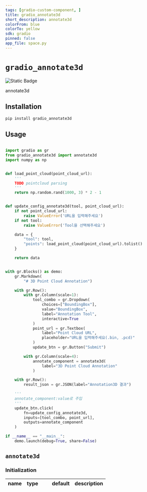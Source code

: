 ```yaml
---
tags: [gradio-custom-component, ]
title: gradio_annotate3d
short_description: annotate3d
colorFrom: blue
colorTo: yellow
sdk: gradio
pinned: false
app_file: space.py
---
```


# `gradio_annotate3d`
<img alt="Static Badge" src="https://img.shields.io/badge/version%20-%200.0.1%20-%20orange">  

annotate3d

## Installation

```bash
pip install gradio_annotate3d
```

## Usage

```python

import gradio as gr
from gradio_annotate3d import annotate3d
import numpy as np


def load_point_cloud(point_cloud_url):
    '''
    TODO pointcloud parsing
    '''
    return np.random.rand(1000, 3) * 2 - 1


def update_config_annotate3d(tool, point_cloud_url):
    if not point_cloud_url:
        raise ValueError('URL을 입력해주세요')
    if not tool:
        raise ValueError('Tool을 선택해주세요')

    data = {
        "tool": tool,
        "points": load_point_cloud(point_cloud_url).tolist()
    }

    return data


with gr.Blocks() as demo:
    gr.Markdown(
        "# 3D Point Cloud Annotation")

    with gr.Row():
        with gr.Column(scale=1):
            tool_combo = gr.Dropdown(
                choices=["BoundingBox"],
                value="BoundingBox",
                label="Annotation Tool",
                interactive=True
            )
            point_url = gr.Textbox(
                label="Point Cloud URL",
                placeholder="URL을 입력해주세요(.bin, .pcd)"
            )
            update_btn = gr.Button("Submit")

        with gr.Column(scale=4):
            annotate_component = annotate3d(
                label="3D Point Cloud Annotation"
            )

    with gr.Row():
        result_json = gr.JSON(label="Annotation3D 결과")

    '''
    annotate_component:value로 주입
    '''
    update_btn.click(
        fn=update_config_annotate3d,
        inputs=[tool_combo, point_url],
        outputs=annotate_component
    )

if __name__ == "__main__":
    demo.launch(debug=True, share=False)

```

## `annotate3d`

### Initialization

<table>
<thead>
<tr>
<th align="left">name</th>
<th align="left" style="width: 25%;">type</th>
<th align="left">default</th>
<th align="left">description</th>
</tr>
</thead>
<tbody></tbody></table>




